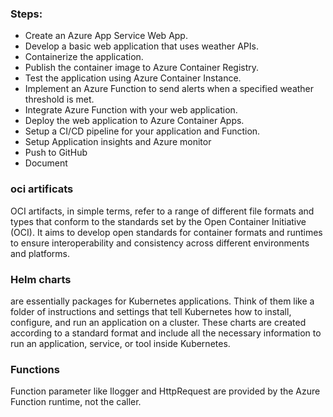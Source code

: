 ### Steps:

- Create an Azure App Service Web App.
- Develop a basic web application that uses weather APIs.
- Containerize the application.
- Publish the container image to Azure Container Registry.
- Test the application using Azure Container Instance.
- Implement an Azure Function to send alerts when a specified weather threshold is met.
- Integrate Azure Function with your web application.
- Deploy the web application to Azure Container Apps.
- Setup a CI/CD pipeline for your application and Function.
- Setup Application insights and Azure monitor
- Push to GitHub
- Document

### oci artificats

OCI artifacts, in simple terms, refer to a range of different file formats and types that conform to the standards set by the Open Container Initiative (OCI). It aims to develop open standards for container formats and runtimes to ensure interoperability and consistency across different environments and platforms.

### Helm charts

are essentially packages for Kubernetes applications. Think of them like a folder of instructions and settings that tell Kubernetes how to install, configure, and run an application on a cluster. These charts are created according to a standard format and include all the necessary information to run an application, service, or tool inside Kubernetes.

### Functions
Function parameter like Ilogger and HttpRequest are provided by the Azure Function runtime, not the caller. 